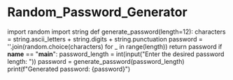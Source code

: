 # Random_Password_Generator
import random
import string
def generate_password(length=12):
    characters = string.ascii_letters + string.digits + string.punctuation
    password = ''.join(random.choice(characters) for _ in range(length))
    return password
if __name__ == "__main__":
    password_length = int(input("Enter the desired password length: "))
    password = generate_password(password_length)
    print(f"Generated password: {password}")
